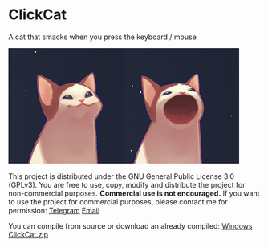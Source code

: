 # ClickCat
A cat that smacks when you press the keyboard / mouse

![alt text](https://github.com/M1sterEK0/ClickCat/blob/main/description_image.png?raw=true)

This project is distributed under the GNU General Public License 3.0 (GPLv3).
You are free to use, copy, modify and distribute the project for non-commercial purposes.
**Commercial use is not encouraged.** If you want to use the project for commercial purposes, please contact me for permission: 
[Telegram](https://t.me/M1sterEK0)
[Email](mailto:m1sterek0@yandex.ru)




You can compile from source or download an already compiled: [Windows ClickCat.zip](https://github.com/M1sterEK0/ClickCat/raw/main/dist/ClickCat.zip)
